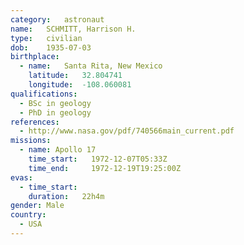 ```yaml
---
category:	astronaut
name:	SCHMITT, Harrison H.
type:	civilian
dob:	1935-07-03
birthplace:
  - name:	Santa Rita, New Mexico
    latitude:	32.804741
    longitude:	-108.060081
qualifications:
  - BSc in geology
  - PhD in geology
references:
  - http://www.nasa.gov/pdf/740566main_current.pdf
missions:
  - name: Apollo 17
    time_start:   1972-12-07T05:33Z
    time_end:     1972-12-19T19:25:00Z
evas:
  - time_start: 
    duration:   22h4m
gender:	Male
country:
  - USA
---
```

